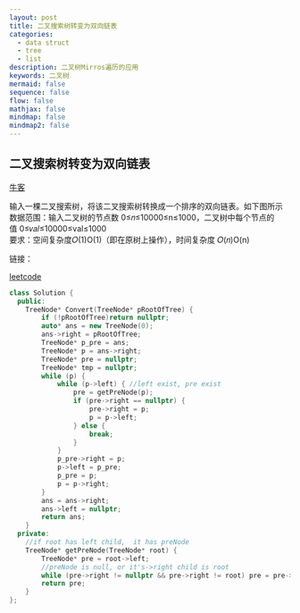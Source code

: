 ```yaml
---
layout: post
title: 二叉搜索树转变为双向链表
categories:
  - data struct
  - tree 
  - list
description: 二叉树Mirros遍历的应用
keywords: 二叉树
mermaid: false
sequence: false
flow: false
mathjax: false
mindmap: false
mindmap2: false
---
```


## 二叉搜索树转变为双向链表

[牛客](https://www.nowcoder.com/practice/947f6eb80d944a84850b0538bf0ec3a5?tpId=13&tqId=23253&ru=/exam/oj/ta&qru=/ta/coding-interviews/question-ranking&sourceUrl=%2Fexam%2Foj%2Fta%3Fpage%3D1%26tpId%3D13%26type%3D13)

输入一棵二叉搜索树，将该二叉搜索树转换成一个排序的双向链表。如下图所示
数据范围：输入二叉树的节点数 0≤𝑛≤10000≤n≤1000，二叉树中每个节点的值 0≤𝑣𝑎𝑙≤10000≤val≤1000  
要求：空间复杂度𝑂(1)O(1)（即在原树上操作），时间复杂度 𝑂(𝑛)O(n)

链接：

[leetcode](https://leetcode.cn/problems/er-cha-sou-suo-shu-yu-shuang-xiang-lian-biao-lcof/description/)

```cpp
class Solution {
  public:
    TreeNode* Convert(TreeNode* pRootOfTree) {
        if (!pRootOfTree)return nullptr;
        auto* ans = new TreeNode(0);
        ans->right = pRootOfTree;
        TreeNode* p_pre = ans;
        TreeNode* p = ans->right;
        TreeNode* pre = nullptr;
        TreeNode* tmp = nullptr;
        while (p) {
            while (p->left) { //left exist, pre exist
                pre = getPreNode(p);
                if (pre->right == nullptr) {
                    pre->right = p;
                    p = p->left;
                } else {
                    break;
                }
            }
            p_pre->right = p;
            p->left = p_pre;
            p_pre = p;
            p = p->right;
        }
        ans = ans->right;
        ans->left = nullptr;
        return ans;
    }
  private:
    //if root has left child,  it has preNode
    TreeNode* getPreNode(TreeNode* root) {
        TreeNode* pre = root->left;
        //preNode is null, or it's->right child is root
        while (pre->right != nullptr && pre->right != root) pre = pre->right;
        return pre;
    }
};
```

